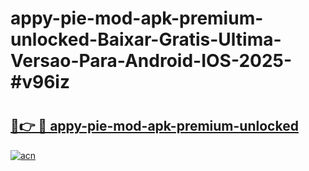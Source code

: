 # appy-pie-mod-apk-premium-unlocked-Baixar-Gratis-Ultima-Versao-Para-Android-IOS-2025-#v96iz

# <h2><a href="https://ainizakaria.my?title=appy-pie-mod-apk-premium-unlocked&ref=24M">🔗👉 🔴 appy-pie-mod-apk-premium-unlocked</a></h2>

[![acn](https://github.com/user-attachments/assets/0f9c940e-d8b0-45ae-aac7-cd30a18b3e1c)](https://ainizakaria.my?title=appy-pie-mod-apk-premium-unlocked&ref=24M)

